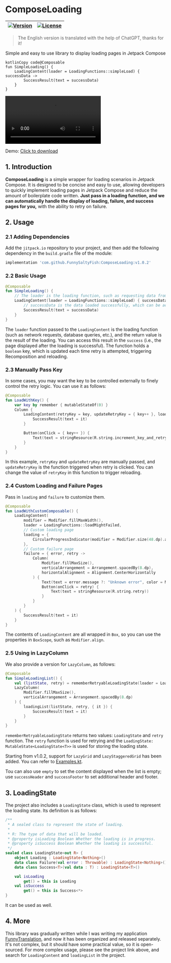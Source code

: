 # ComposeLoading

| [![Version](https://jitpack.io/v/FunnySaltyFish/ComposeLoading.svg)](https://jitpack.io/#FunnySaltyFish/ComposeLoading) | [![License](https://img.shields.io/badge/License-Apache%202.0-blue.svg)](http://www.apache.org/licenses/LICENSE-2.0) |
|---------------------------------------------------------------------------------------------------------------------------| ------------------------------------------------------------ |

> The English version is translated with the help of ChatGPT, thanks for it!

<center>Simple and easy to use library to display loading pages in Jetpack Compose</center>

```
kotlinCopy code@Composable
fun SimpleLoading() {
    LoadingContent(loader = LoadingFunctions::simpleLoad) { successData ->
        SuccessResult(text = successData)
    }
}
```

![Demo](./demo_cn.mp4)

Demo: [Click to download](./demo-debug.apk)

## 1. Introduction

**ComposeLoading** is a simple wrapper for loading scenarios in Jetpack Compose. It is designed to be concise and easy to use, allowing developers to quickly implement loading pages in Jetpack Compose and reduce the amount of boilerplate code written. **Just pass in a loading function, and we can automatically handle the display of loading, failure, and success pages for you,** with the ability to retry on failure.

## 2. Usage

### 2.1 Adding Dependencies

Add the `jitpack.io` repository to your project, and then add the following dependency in the `build.gradle` file of the module:

```groovy
implementation 'com.github.FunnySaltyFish:ComposeLoading:v1.0.2'
```

### 2.2 Basic Usage

```kotlin
@Composable
fun SimpleLoading() {
    // The loader is the loading function, such as requesting data from the network or querying data from a database
    LoadingContent(loader = LoadingFunctions::simpleLoad) { successData ->
        // successData is the data loaded successfully, which can be accessed in success. 
        SuccessResult(text = successData)
    }
}
```

The `loader` function passed to the `LoadingContent` is the loading function (such as network requests, database queries, etc.), and the return value is the result of the loading. You can access this result in the `success` (i.e., the page displayed after the loading is successful). The function holds a `boolean` key, which is updated each time retry is attempted, triggering Recomposition and reloading.

### 2.3 Manually Pass Key

In some cases, you may want the key to be controlled externally to finely control the retry logic. You can use it as follows:

```kotlin
@Composable
fun LoadWithKey() {
    var key by remember { mutableStateOf(0) }
    Column {
        LoadingContent(retryKey = key, updateRetryKey = { key++ }, loader = { LoadingFunctions.loadWithKey(key) }) {
            SuccessResult(text = it)
        }

        Button(onClick = { key++ }) {
            Text(text = stringResource(R.string.increment_key_and_retry))
        }
    }
}
```

In this example, `retryKey` and `updateRetryKey` are manually passed, and `updateRetryKey` is the function triggered when retry is clicked. You can change the value of `retryKey` in this function to trigger reloading.

### 2.4 Custom Loading and Failure Pages

Pass in `loading` and `failure` to customize them.

```kotlin
@Composable
fun LoadWithCustomComposable() {
    LoadingContent(
        modifier = Modifier.fillMaxWidth(),
        loader = LoadingFunctions::loadMightFailed,
        // Custom loading page
        loading = {
            CircularProgressIndicator(modifier = Modifier.size(48.dp).align(Alignment.TopCenter))
        },
        // Custom failure page
        failure = { error, retry ->
            Column(
                Modifier.fillMaxSize(),
                verticalArrangement = Arrangement.spacedBy(8.dp),
                horizontalAlignment = Alignment.CenterHorizontally
            ) {
                Text(text = error.message ?: "Unknown error", color = MaterialTheme.colorScheme.error)
                Button(onClick = retry) {
                    Text(text = stringResource(R.string.retry))
                }
            }
        }
    ) {
        SuccessResult(text = it)
    }
}
```

The contents of `LoadingContent` are all wrapped in `Box`, so you can use the properties in `BoxScope`, such as `Modifier.align`.

### 2.5 Using in LazyColumn

We also provide a version for `LazyColumn`, as follows:

```kotlin
@Composable
fun SimpleLoadingList() {
    val (listState, retry) = rememberRetryableLoadingState(loader = LoadingFunctions::loadList)
    LazyColumn(
        Modifier.fillMaxSize(),
        verticalArrangement = Arrangement.spacedBy(8.dp)
    ) {
        loadingList(listState, retry, { it }) {
            SuccessResult(text = it)
        }
    }
}
```

`rememberRetryableLoadingState` returns two values: `LoadingState` and `retry` function. The `retry` function is used for retrying and the `LoadingState: MutableState<LoadingState<T>>` is used for storing the loading state.

Starting from v1.0.2, support for `LazyGrid` and `LazyStaggeredGrid` has been added. You can refer to [Examples.kt](app/src/main/java/com/funny/compose/loading/ui/Examples.kt).

Tou can also use `empty` to set the content displayed when the list is empty; use `successHeader` and `successFooter` to set additional header and footer.

## 3. LoadingState

The project also includes a `LoadingState` class, which is used to represent the loading state. Its definition is as follows:

```kotlin
/**
 * A sealed class to represent the state of loading.
 *
 * R: The type of data that will be loaded.
 * @property isLoading Boolean Whether the loading is in progress.
 * @property isSuccess Boolean Whether the loading is successful.
 */
sealed class LoadingState<out R> {
    object Loading : LoadingState<Nothing>()
    data class Failure(val error : Throwable) : LoadingState<Nothing>()
    data class Success<T>(val data : T) : LoadingState<T>()

    val isLoading
        get() = this is Loading
    val isSuccess
        get() = this is Success<*>
}
```

It can be used as well.

## 4. More

This library was gradually written while I was writing my application [FunnyTranslation](https://github.com/FunnySaltyFish/FunnyTranslation), and now it has been organized and released separately. It's not complex, but it should have some practical value, so it is open-sourced. For more complex usage, please see the project link above, and search for `LoadingContent` and `loadingList` in the project.